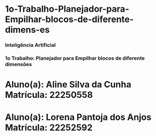 # 1o-Trabalho-Planejador-para-Empilhar-blocos-de-diferente-dimens-es

### Inteligência Artificial
### 1o Trabalho: Planejador para Empilhar blocos de diferente dimensões




# Aluno(a): Aline Silva da Cunha                                              Matrícula: 22250558
# Aluno(a): Lorena Pantoja dos Anjos                                          Matrícula: 22252592
